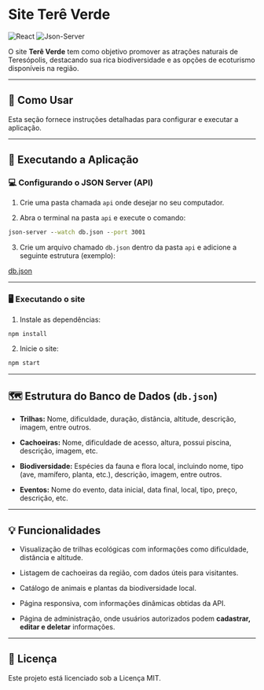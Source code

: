 # Site Terê Verde

![React](https://img.shields.io/badge/React-19.1.0-61DAFB?logo=react&logoColor=white)
![Json-Server](https://img.shields.io/badge/JSON--Server-0.17.4-FF4040?logo=json&logoColor=white)

O site **Terê Verde** tem como objetivo promover as atrações naturais de Teresópolis, destacando sua rica biodiversidade e as opções de ecoturismo disponíveis na região.

---

## 📌 Como Usar

Esta seção fornece instruções detalhadas para configurar e executar a aplicação.

---

## 🚀 Executando a Aplicação

### 💻 Configurando o JSON Server (API)

1. Crie uma pasta chamada `api` onde desejar no seu computador.

2. Abra o terminal na pasta `api` e execute o comando:

```cmd
json-server --watch db.json --port 3001
```

3. Crie um arquivo chamado `db.json` dentro da pasta `api` e adicione a seguinte estrutura (exemplo):

[db.json](db.json)

---

### 🖥️ Executando o site

1. Instale as dependências:

```cmd
npm install
```

2. Inicie o site:

```cmd
npm start
```

---

## 🗺️ Estrutura do Banco de Dados (`db.json`)

- **Trilhas:** Nome, dificuldade, duração, distância, altitude, descrição, imagem, entre outros.

- **Cachoeiras:** Nome, dificuldade de acesso, altura, possui piscina, descrição, imagem, etc.

- **Biodiversidade:** Espécies da fauna e flora local, incluindo nome, tipo (ave, mamífero, planta, etc.), descrição, imagem, entre outros.

- **Eventos:** Nome do evento, data inicial, data final, local, tipo, preço, descrição, etc.

---

## 💡 Funcionalidades

- Visualização de trilhas ecológicas com informações como dificuldade, distância e altitude.

- Listagem de cachoeiras da região, com dados úteis para visitantes.

- Catálogo de animais e plantas da biodiversidade local.

- Página responsiva, com informações dinâmicas obtidas da API.

- Página de administração, onde usuários autorizados podem **cadastrar, editar e deletar** informações.

---

## 📄 Licença

Este projeto está licenciado sob a Licença MIT.
